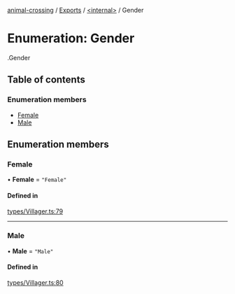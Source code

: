 [animal-crossing](../README.md) / [Exports](../modules.md) / [<internal\>](../modules/internal_.md) / Gender

# Enumeration: Gender

[<internal>](../modules/internal_.md).Gender

## Table of contents

### Enumeration members

- [Female](internal_.Gender-1.md#female)
- [Male](internal_.Gender-1.md#male)

## Enumeration members

### Female

• **Female** = `"Female"`

#### Defined in

[types/Villager.ts:79](https://github.com/Norviah/animal-crossing/blob/d6e407b/module/types/Villager.ts#L79)

___

### Male

• **Male** = `"Male"`

#### Defined in

[types/Villager.ts:80](https://github.com/Norviah/animal-crossing/blob/d6e407b/module/types/Villager.ts#L80)
